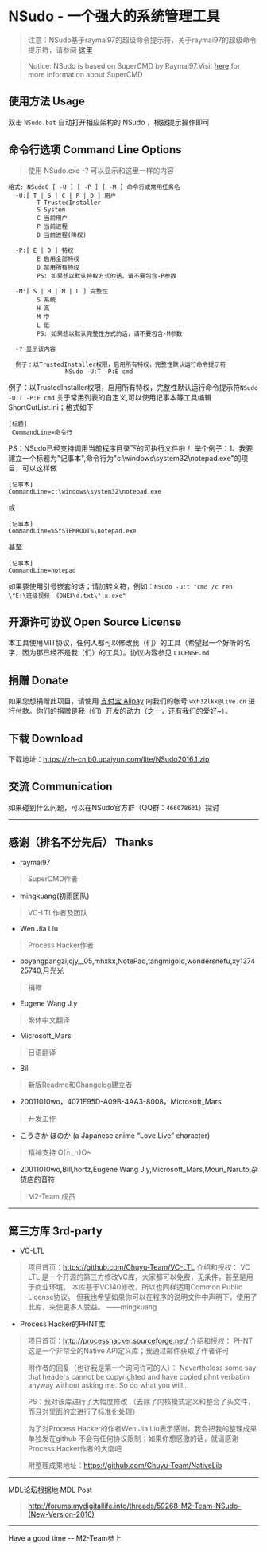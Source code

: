 ﻿# NSudo - 一个强大的系统管理工具
> 注意：NSudo基于raymai97的超级命令提示符，关于raymai97的超级命令提示符，请参阅 [这里](http://bbs.pcbeta.com/viewthread-1508863-1-1.html "这里")

> Notice: NSudo is based on SuperCMD by Raymai97.Visit [here](http://bbs.pcbeta.com/viewthread-1508863-1-1.html "here") for more information about SuperCMD

## 使用方法 Usage
双击 ```NSudo.bat``` 自动打开相应架构的 NSudo ，根据提示操作即可

## 命令行选项 Command Line Options
> 使用 NSudo.exe -? 可以显示和这里一样的内容

```
格式: NSudoC [ -U ] [ -P ] [ -M ] 命令行或常用任务名
  -U:[ T | S | C | P | D ] 用户
        T TrustedInstaller
        S System
        C 当前用户
        P 当前进程
        D 当前进程(降权)

  -P:[ E | D ] 特权
        E 启用全部特权
        D 禁用所有特权
        PS: 如果想以默认特权方式的话，请不要包含-P参数

  -M:[ S | H | M | L ] 完整性
        S 系统
        H 高
        M 中
        L 低
        PS: 如果想以默认完整性方式的话，请不要包含-M参数

  -? 显示该内容

  例子：以TrustedInstaller权限，启用所有特权，完整性默认运行命令提示符
                NSudo -U:T -P:E cmd
```

例子：以TrustedInstaller权限，启用所有特权，完整性默认运行命令提示符```NSudo -U:T -P:E cmd```
关于常用列表的自定义,可以使用记事本等工具编辑ShortCutList.ini；格式如下
```
[标题]
 CommandLine=命令行
```
PS：NSudo已经支持调用当前程序目录下的可执行文件啦！
举个例子：1、我要建立一个标题为"记事本",命令行为"c:\windows\system32\notepad.exe"的项目，可以这样做
```
[记事本]
CommandLine=c:\windows\system32\notepad.exe
```
或
```
[记事本]
CommandLine=%SYSTEMROOT%\notepad.exe
```
甚至
```
[记事本]
CommandLine=notepad
```
如果要使用引号嵌套的话；请加转义符，例如：```NSudo -u:t "cmd /c ren \"E:\班级视频 《ONE》\d.txt\" x.exe"```

## 开源许可协议 Open Source License
本工具使用MIT协议，任何人都可以修改我（们）的工具（希望起一个好听的名字，因为那已经不是我（们）的工具）。协议内容参见 ```LICENSE.md```

## 捐赠 Donate
如果您想捐赠此项目，请使用 [支付宝 Alipay](https://alipay.com) 向我们的帐号  ```wxh32lkk@live.cn``` 进行付款。你们的捐赠是我（们）开发的动力（之一，还有我们的爱好~）。

## 下载 Download
下载地址：https://zh-cn.b0.upaiyun.com/lite/NSudo2016.1.zip 

## 交流 Communication
如果碰到什么问题，可以在NSudo官方群（QQ群：```466078631```）探讨

------------
## 感谢（排名不分先后） Thanks
- raymai97
> SuperCMD作者
- mingkuang(初雨团队)
> VC-LTL作者及团队
- Wen Jia Liu
> Process Hacker作者
- boyangpangzi,cjy__05,mhxkx,NotePad,tangmigoId,wondersnefu,xy137425740,月光光
> 捐赠
- Eugene Wang J.y
> 繁体中文翻译
- Microsoft_Mars
> 日语翻译
- Bill
> 新版Readme和Changelog建立者
- 20011010wo，4071E95D-A09B-4AA3-8008，Microsoft_Mars
> 开发工作
- こうさか ほのか (a Japanese anime “Love Live” character)
> 精神支持 O(∩_∩)O~
- 20011010wo,Bill,hortz,Eugene Wang J.y,Microsoft_Mars,Mouri_Naruto,杂货店的音符
> M2-Team 成员

------------
## 第三方库 3rd-party

- VC-LTL
> 项目首页：https://github.com/Chuyu-Team/VC-LTL
> 介绍和授权：
> VC LTL 是一个开源的第三方修改VC库，大家都可以免费，无条件，甚至是用于商业环境。
> 本库基于VC140修改，所以也同样适用Common Public License协议。
> 但我也希望如果你可以在程序的说明文件中声明下，使用了此库，来使更多人受益。
> ——mingkuang

- Process Hacker的PHNT库
> 项目首页：http://processhacker.sourceforge.net/
> 介绍和授权：
> PHNT这是一个非常全的Native API定义库；我通过邮件获取了作者许可
> 
> 附作者的回复（也许我是第一个询问许可的人）：
> Nevertheless some say that headers cannot be copyrighted and have copied phnt
>  verbatim anyway without asking me. So do what you will...
> 
> PS：我对该库进行了大幅度修改
> （去除了内核模式定义和整合了头文件，而且对里面的宏进行了标准化处理）
> 
> 为了对Process Hacker的作者Wen Jia Liu表示感谢，我会把我的整理成果单独发在github
> 不会有任何协议限制；如果你想感激的话，就请感谢Process Hacker作者的大度吧
> 
> 附整理成果地址：https://github.com/Chuyu-Team/NativeLib

------------
MDL论坛根据地 MDL Post
> http://forums.mydigitallife.info/threads/59268-M2-Team-NSudo-(New-Version-2016)

------------
Have a good time -- M2-Team参上
